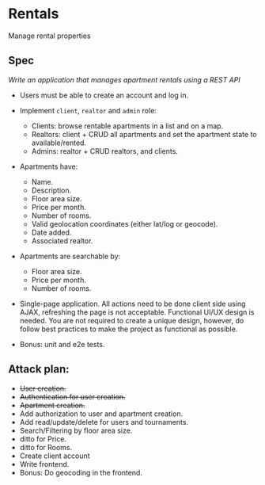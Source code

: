 # Rentals

Manage rental properties

## Spec

*Write an application that manages apartment rentals using a REST API*

* Users must be able to create an account and log in.

* Implement `client`, `realtor` and `admin` role:
   * Clients: browse rentable apartments in a list and on a map.
   * Realtors: client + CRUD all apartments and set the apartment state to available/rented.
   * Admins: realtor +  CRUD realtors, and clients.
   
* Apartments have:
    * Name.
    * Description.
    * Floor area size.
    * Price per month.
    * Number of rooms.
    * Valid geolocation coordinates (either lat/log or geocode).
    * Date added.
    * Associated realtor.

* Apartments are searchable by:
    * Floor area size.
    * Price per month.
    * Number of rooms.
 
- Single-page application. All actions need to be done client side using AJAX,
refreshing the page is not acceptable. Functional UI/UX design is needed. You are
not required to create a unique design, however, do follow best practices to make
the project as functional as possible.

- Bonus: unit and e2e tests.

## Attack plan:

- ~~User creation.~~
- ~~Authentication for user creation.~~
- ~~Apartment creation.~~
- Add authorization to user and apartment creation.
- Add read/update/delete for users and tournaments.
- Search/Filtering by floor area size.
- ditto for Price.
- ditto for Rooms.
- Create client account
- Write frontend.
- Bonus: Do geocoding in the frontend.



